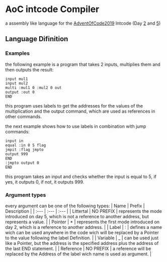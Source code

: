 # AoC intcode Compiler
a assembly like language for the [AdventOfCode2019](https://adventofcode.com/2019/about) Intcode (Day [2](https://adventofcode.com/2019/day/2) and [5](https://adventofcode.com/2019/day/5))

## Language Difinition

### Examples
the following example is a program that takes 2 inputs, multiplies them and then outputs the result:
```
input mul1
input mul2
multi :mul1 0 :mul2 0 out
output :out 0
END
```
this program uses labels to get the addresses for the values of the multiplication and the output command, which are used as references in other commands.

the next example shows how to use labels in combination with jump commands:
```
input in
equal :in 0 5 flag
jmpit :flag jmpto
output 999
END
:jmpto output 0
END
```
this program takes an input and checks whether the input is equal to 5, if yes, it outputs 0, if not, it outputs 999.

### Argument types
every argument can be one of the following types:
| Name      | Prefix    | Description                                                                                                                          |
| :---      | :---      | :---                                                                                                                                 |
| Littertal | NO PREFIX | represents the mode introduced on day 5, which is not a reference to another address, but represents a value.                        |
| Pointer   | *         | represents the first mode introduced on day 2, which is a reference to another address.                                              |
| Label     | :         | defines a name wich can be used anywhere in the code wich will be replaced by a Pointer to the value following the label Definition. |
| Variable  | _         | can be used just like a Pointer, but the address is the specified address plus the address of the last END statement.                |
| Reference | NO PREFIX | a reference will be replaced by the Address of the label wich name is used as argument.                                              |

